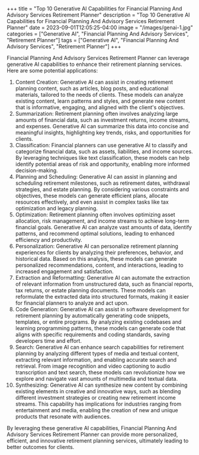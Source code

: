 +++
title = "Top 10 Generative AI Capabilities for Financial Planning And Advisory Services Retirement Planner"
description = "Top 10 Generative AI Capabilities for Financial Planning And Advisory Services Retirement Planner"
date = 2023-09-01T12:05:25-04:00
image = "/images/genai-1.jpg"
categories = ["Generative AI", "Financial Planning And Advisory Services", "Retirement Planner"]
tags = ["Generative AI", "Financial Planning And Advisory Services", "Retirement Planner"]
+++

Financial Planning And Advisory Services Retirement Planner can leverage generative AI capabilities to enhance their retirement planning services. Here are some potential applications:

1. Content Creation: Generative AI can assist in creating retirement planning content, such as articles, blog posts, and educational materials, tailored to the needs of clients. These models can analyze existing content, learn patterns and styles, and generate new content that is informative, engaging, and aligned with the client's objectives.
2. Summarization: Retirement planning often involves analyzing large amounts of financial data, such as investment returns, income streams, and expenses. Generative AI can summarize this data into concise and meaningful insights, highlighting key trends, risks, and opportunities for clients.
3. Classification: Financial planners can use generative AI to classify and categorize financial data, such as assets, liabilities, and income sources. By leveraging techniques like text classification, these models can help identify potential areas of risk and opportunity, enabling more informed decision-making.
4. Planning and Scheduling: Generative AI can assist in planning and scheduling retirement milestones, such as retirement dates, withdrawal strategies, and estate planning. By considering various constraints and objectives, these models can generate efficient plans, allocate resources effectively, and even assist in complex tasks like tax optimization and legacy planning.
5. Optimization: Retirement planning often involves optimizing asset allocation, risk management, and income streams to achieve long-term financial goals. Generative AI can analyze vast amounts of data, identify patterns, and recommend optimal solutions, leading to enhanced efficiency and productivity.
6. Personalization: Generative AI can personalize retirement planning experiences for clients by analyzing their preferences, behavior, and historical data. Based on this analysis, these models can generate personalized recommendations, content, and interactions, leading to increased engagement and satisfaction.
7. Extraction and Reformatting: Generative AI can automate the extraction of relevant information from unstructured data, such as financial reports, tax returns, or estate planning documents. These models can reformulate the extracted data into structured formats, making it easier for financial planners to analyze and act upon.
8. Code Generation: Generative AI can assist in software development for retirement planning by automatically generating code snippets, templates, or entire programs. By analyzing existing codebases and learning programming patterns, these models can generate code that aligns with specific requirements and coding standards, saving developers time and effort.
9. Search: Generative AI can enhance search capabilities for retirement planning by analyzing different types of media and textual content, extracting relevant information, and enabling accurate search and retrieval. From image recognition and video captioning to audio transcription and text search, these models can revolutionize how we explore and navigate vast amounts of multimedia and textual data.
10. Synthesizing: Generative AI can synthesize new content by combining existing elements in creative and innovative ways, such as blending different investment strategies or creating new retirement income streams. This capability has implications for industries ranging from entertainment and media, enabling the creation of new and unique products that resonate with audiences.

By leveraging these generative AI capabilities, Financial Planning And Advisory Services Retirement Planner can provide more personalized, efficient, and innovative retirement planning services, ultimately leading to better outcomes for clients.